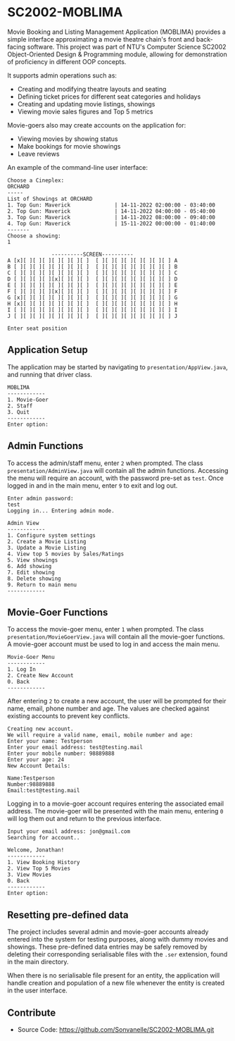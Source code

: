 SC2002-MOBLIMA
========

Movie Booking and Listing Management Application (MOBLIMA) provides a simple interface approximating a movie theatre chain's front and back-facing software.
This project was part of NTU's Computer Science SC2002 Object-Oriented Design & Programming module, allowing for demonstration of proficiency in different OOP concepts.

It supports admin operations such as:
- Creating and modifying theatre layouts and seating
- Defining ticket prices for different seat categories and holidays
- Creating and updating movie listings, showings
- Viewing movie sales figures and Top 5 metrics

Movie-goers also may create accounts on the application for:
- Viewing movies by showing status
- Make bookings for movie showings
- Leave reviews

An example of the command-line user interface:

    Choose a Cineplex: 
    ORCHARD
    -----
    List of Showings at ORCHARD
    1. Top Gun: Maverick              | 14-11-2022 02:00:00 - 03:40:00
    2. Top Gun: Maverick              | 14-11-2022 04:00:00 - 05:40:00
    3. Top Gun: Maverick              | 14-11-2022 08:00:00 - 09:40:00
    4. Top Gun: Maverick              | 15-11-2022 00:00:00 - 01:40:00
    -------
    Choose a showing: 
    1
    
                  ----------SCREEN----------
    A [x][ ][ ][ ][ ][ ][ ][ ]  [ ][ ][ ][ ][ ][ ][ ][ ] A
    B [ ][ ][ ][ ][ ][ ][ ][ ]  [ ][ ][ ][ ][ ][ ][ ][ ] B
    C [ ][ ][ ][ ][ ][ ][ ][ ]  [ ][ ][ ][ ][ ][ ][ ][ ] C
    D [ ][ ][ ][ ][x][ ][ ][ ]  [ ][ ][ ][ ][ ][ ][ ][ ] D
    E [ ][ ][ ][ ][ ][ ][ ][ ]  [ ][ ][ ][ ][ ][ ][ ][ ] E
    F [ ][ ][ ][ ][x][ ][ ][ ]  [ ][ ][ ][ ][ ][ ][ ][ ] F
    G [x][ ][ ][ ][ ][ ][ ][ ]  [ ][ ][ ][ ][ ][ ][ ][ ] G
    H [x][ ][ ][ ][ ][ ][ ][ ]  [ ][ ][ ][ ][ ][ ][ ][ ] H
    I [ ][ ][ ][ ][ ][ ][ ][ ]  [ ][ ][ ][ ][ ][ ][ ][ ] I
    J [ ][ ][ ][ ][ ][ ][ ][ ]  [ ][ ][ ][ ][ ][ ][ ][ ] J

    Enter seat position

Application Setup
--------
The application may be started by navigating to `presentation/AppView.java`, and running that driver class.

    MOBLIMA 
    ------------
    1. Movie-Goer 
    2. Staff 
    3. Quit 
    ------------
    Enter option: 


Admin Functions
------------

To access the admin/staff menu, enter `2` when prompted. The class `presentation/AdminView.java` will contain all the admin functions. Accessing the menu will require an account, with the password pre-set as `test`.
Once logged in and in the main menu, enter `9` to exit and log out.

    Enter admin password:
    test
    Logging in... Entering admin mode.

    Admin View 
    ------------
    1. Configure system settings 
    2. Create a Movie Listing 
    3. Update a Movie Listing 
    4. View top 5 movies by Sales/Ratings 
    5. View showings 
    6. Add showing 
    7. Edit showing 
    8. Delete showing 
    9. Return to main menu 
    ------------

Movie-Goer Functions
------------

To access the movie-goer menu, enter `1` when prompted. The class `presentation/MovieGoerView.java` will contain all the movie-goer functions.
A movie-goer account must be used to log in and access the main menu. 

    Movie-Goer Menu
    ------------
    1. Log In
    2. Create New Account
    0. Back 
    ------------
    
After entering `2` to create a new account, the user will be prompted for their name, email, phone number and age. The values are checked against existing accounts to prevent key conflicts.

    Creating new account. 
    We will require a valid name, email, mobile number and age:
    Enter your name: Testperson
    Enter your email address: test@testing.mail
    Enter your mobile number: 98889888
    Enter your age: 24
    New Account Details:

    Name:Testperson
    Number:98889888
    Email:test@testing.mail
    
Logging in to a movie-goer account requires entering the associated email address. The movie-goer will be presented with the main menu, entering `0` will log them out and return to the previous interface.

    Input your email address: jon@gmail.com
    Searching for account..

    Welcome, Jonathan!
    ------------
    1. View Booking History 
    2. View Top 5 Movies 
    3. View Movies
    0. Back 
    ------------
    Enter option: 

Resetting pre-defined data
------------
The project includes several admin and movie-goer accounts already entered into the system for testing purposes, along with dummy movies and showings.
These pre-defined data entries may be safely removed by deleting their corresponding serialisable files with the `.ser` extension, found in the main directory.

When there is no serialisable file present for an entity, the application will handle creation and population of a new file whenever the entity is created in the user interface.


Contribute
----------
- Source Code: https://github.com/Sonvanelle/SC2002-MOBLIMA.git
